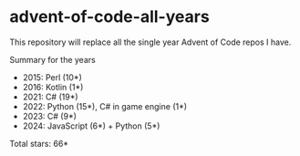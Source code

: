 # advent-of-code-all-years
This repository will replace all the single year Advent of Code repos I have.

Summary for the years
- 2015: Perl (10*)
- 2016: Kotlin (1*)
- 2021: C# (19*)
- 2022: Python (15*), C# in game engine (1*)
- 2023: C# (9*)
- 2024: JavaScript (6*) + Python (5*)

Total stars: 66*
